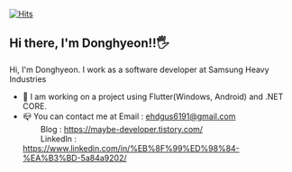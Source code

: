 [![Hits](https://hits.seeyoufarm.com/api/count/incr/badge.svg?url=https%3A%2F%2Fgithub.com%2FFreeBono&count_bg=%23CCF3FF&title_bg=%230080FF&icon=&icon_color=%23E7E7E7&title=hits&edge_flat=false)](https://hits.seeyoufarm.com)
## Hi there, I'm Donghyeon!!🖐

 Hi, I'm Donghyeon. I work as a software developer at Samsung Heavy Industries
 + 📖 I am working on a project using Flutter(Windows, Android) and .NET CORE.
 + 📪 You can contact me at Email : <ehdgus6191@gmail.com> <br/>
       &nbsp;&nbsp;&nbsp;&nbsp;&nbsp;&nbsp;&nbsp;&nbsp;Blog : <https://maybe-developer.tistory.com/>  <br/>
       &nbsp;&nbsp;&nbsp;&nbsp;&nbsp;&nbsp;&nbsp;&nbsp;LinkedIn : <https://www.linkedin.com/in/%EB%8F%99%ED%98%84-%EA%B3%BD-5a84a9202/>
   

<!---
FreeBono/FreeBono is a ✨ special ✨ repository because its `README.md` (this file) appears on your GitHub profile.
You can click the Preview link to take a look at your changes.
--->
